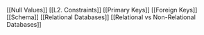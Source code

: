 [[Null Values]]
[[L2. Constraints]]
[[Primary Keys]]
[[Foreign Keys]]
[[Schema]]
[[Relational Databases]]
[[Relational vs Non-Relational Databases]]

